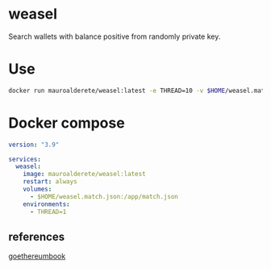 # weasel
Search wallets with balance positive from randomly private key.

# Use

```sh
docker run mauroalderete/weasel:latest -e THREAD=10 -v $HOME/weasel.match.json:/app/match.json
```

# Docker compose

```yaml
version: "3.9"

services:
  weasel:
    image: mauroalderete/weasel:latest
    restart: always
    volumes:
      - $HOME/weasel.match.json:/app/match.json
    environments:
      - THREAD=1
```

## references

[goethereumbook](https://goethereumbook.org/en/)
